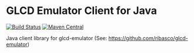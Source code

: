 # GLCD Emulator Client for Java

[![Build Status](https://travis-ci.org/ribasco/glcd-emulator-client-java.svg?branch=master)](https://travis-ci.org/ribasco/glcd-emulator-client-java) [![Maven Central](https://img.shields.io/maven-central/v/com.ibasco.glcdemulator/glcd-emulator-client.svg?label=Maven%20Central)](https://search.maven.org/search?q=g:%22com.ibasco.glcdemulator%22%20AND%20a:%22glcd-emulator-client%22)

Java client library for glcd-emulator (See: https://github.com/ribasco/glcd-emulator)
